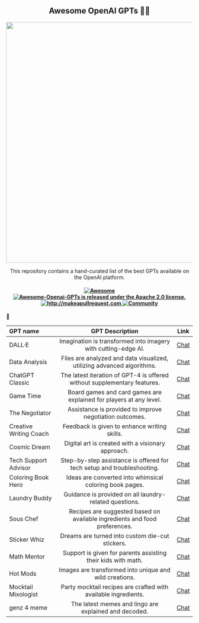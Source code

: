<h2 align="center">Awesome OpenAI GPTs 🧙‍♂️ </h2>

<p align="center">
  <img width="650" src="https://raw.githubusercontent.com/promptslab/Awesome-Openai-GPTs/main/_source/gpts_.png">
</p>

<p align="center">
  <p align="center"> This repository contains a hand-curated list of the best GPTs available on the OpenAI platform.

</p>
 <h4 align="center">
  
  <a href="https://awesome.re">
    <img src="https://awesome.re/badge.svg" alt="Awesome" />
  </a>
  <a href="https://github.com/promptslab/Awesome-Openai-GPTs/blob/main/LICENSE">
    <img src="https://img.shields.io/badge/License-Apache_2.0-blue.svg" alt="Awesome-Openai-GPTs is released under the Apache 2.0 license." />
  </a>
  <a href="http://makeapullrequest.com">
    <img src="https://img.shields.io/badge/PRs-welcome-brightgreen.svg?style=flat-square" alt="http://makeapullrequest.com" />
  </a>
  <a href="https://discord.gg/m88xfYMbK6">
    <img src="https://img.shields.io/badge/Discord-Community-orange" alt="Community" />
  </a>
</h4>


🧠

|   GPT name                | GPT Description  | Link |
| :-------------------- | :----------: | :----------: |
| DALL·E                  | Imagination is transformed into imagery with cutting-edge AI.            | [Chat](#) |
| Data Analysis           | Files are analyzed and data visualized, utilizing advanced algorithms.   | [Chat](#) |
| ChatGPT Classic         | The latest iteration of GPT-4 is offered without supplementary features. | [Chat](#) |
| Game Time               | Board games and card games are explained for players at any level.       | [Chat](#) |
| The Negotiator          | Assistance is provided to improve negotiation outcomes.                  | [Chat](#) |
| Creative Writing Coach  | Feedback is given to enhance writing skills.                             | [Chat](#) |
| Cosmic Dream            | Digital art is created with a visionary approach.                        | [Chat](#) |
| Tech Support Advisor    | Step-by-step assistance is offered for tech setup and troubleshooting.   | [Chat](#) |
| Coloring Book Hero      | Ideas are converted into whimsical coloring book pages.                  | [Chat](#) |
| Laundry Buddy           | Guidance is provided on all laundry-related questions.                   | [Chat](#) |
| Sous Chef               | Recipes are suggested based on available ingredients and food preferences. | [Chat](#) |
| Sticker Whiz            | Dreams are turned into custom die-cut stickers.                          | [Chat](#) |
| Math Mentor             | Support is given for parents assisting their kids with math.             | [Chat](#) |
| Hot Mods                | Images are transformed into unique and wild creations.                   | [Chat](#) |
| Mocktail Mixologist     | Party mocktail recipes are crafted with available ingredients.           | [Chat](#) |
| genz 4 meme             | The latest memes and lingo are explained and decoded.                    | [Chat](#) |
